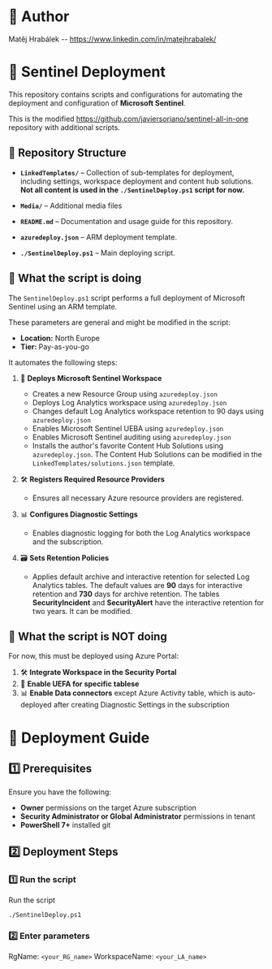 # 📂 Author

Matěj Hrabálek -- https://www.linkedin.com/in/matejhrabalek/

# 📌 Sentinel Deployment

This repository contains scripts and configurations for automating the deployment and configuration of **Microsoft Sentinel**.

This is the modified https://github.com/javiersoriano/sentinel-all-in-one repository with additional scripts.

## 📂 Repository Structure

- **`LinkedTemplates/`** – Collection of sub-templates for deployment, including settings, workspace deployment and content hub solutions. **Not all content is used in the `./SentinelDeploy.ps1` script for now.**
- **`Media/`** – Additional media files

- **`README.md`** – Documentation and usage guide for this repository.

- **`azuredeploy.json`** – ARM deployment template.

- **`./SentinelDeploy.ps1`** – Main deploying script.

## 📌 What the script is doing

The `SentinelDeploy.ps1` script performs a full deployment of Microsoft Sentinel using an ARM template. 

These parameters are general and might be modified in the script:
   - **Location:** North Europe
   - **Tier:** Pay-as-you-go

It automates the following steps:

1. 🚀 **Deploys Microsoft Sentinel Workspace**  
   - Creates a new Resource Group using `azuredeploy.json`
   - Deploys Log Analytics workspace using `azuredeploy.json`
   - Changes default Log Analytics workspace retention to 90 days using `azuredeploy.json`
   - Enables Microsoft Sentinel UEBA using `azuredeploy.json`
   - Enables Microsoft Sentinel auditing using `azuredeploy.json`
   - Installs the author's favorite Content Hub Solutions using `azuredeploy.json`. The Content Hub Solutions can be modified in the `LinkedTemplates/solutions.json` template.

2. 🛠️ **Registers Required Resource Providers**  
   - Ensures all necessary Azure resource providers are registered.

3. 📊 **Configures Diagnostic Settings**  
   - Enables diagnostic logging for both the Log Analytics workspace and the subscription.

4. 🗃️ **Sets Retention Policies**  
   - Applies default archive and interactive retention for selected Log Analytics tables. The default values are **90** days for interactive retention and **730** days for archive retention. The tables **SecurityIncident** and **SecurityAlert** have the interactive retention for two years. It can be modified.

## 📌 What the script is NOT doing

For now, this must be deployed using Azure Portal:

1. 🛠️ **Integrate Workspace in the Security Portal**
2. 🚀 **Enable UEFA for specific tablese**  
3. 📊 **Enable Data connectors** except Azure Activity table, which is auto-deployed after creating Diagnostic Settings in the subscription

# 🚀 Deployment Guide

## 1️⃣ Prerequisites

Ensure you have the following:
- **Owner** permissions on the target Azure subscription
- **Security Administrator or Global Administrator** permissions in tenant
- **PowerShell 7+** installed
git 
## 2️⃣ Deployment Steps

### 1️⃣ Run the script

Run the script

`./SentinelDeploy.ps1`

### 2️⃣ Enter parameters

RgName: `<your_RG_name>`
WorkspaceName: `<your_LA_name>`
